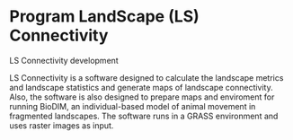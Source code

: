 # Program LandScape (LS) Connectivity
LS Connectivity development

LS Connectivity is a software designed to calculate the landscape metrics and landscape statistics and generate maps of landscape connectivity.
Also, the software is also designed to prepare maps and enviroment for running BioDIM, an individual-based model of animal movement in fragmented landscapes.
The software runs in a GRASS environment and uses raster images as input.

